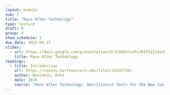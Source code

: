 ```yaml
---
layout: module
num: 7
title: "Race After Technology"
type: lecture
draft: 0
group: 4
show_schedule: 1
due_date: 2023-04-17
slides:
  - url: https://docs.google.com/presentation/d/1CDKEhCcmTxJR4T51I2SerH68zrMS79LKKkEX9h6Ie9E/edit?usp=sharing
    title: Race After Technology
readings:
  - title: Introduction
    url: https://canvas.northwestern.edu/files/16332756/
    author: Benjamin, Ruha
    date: 2019
    source: 'Race After Technology: Abolitionist Tools for the New Jim Code'
---
```


